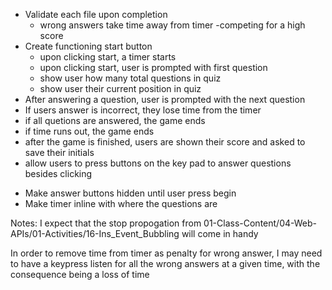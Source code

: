<!-- - Create index.html -->
<!-- - Create style.css -->
<!-- - Create script.js -->

- Validate each file upon completion
  <!-- - Explain the rules to user -->
    <!-- - number of questions -->
  - wrong answers take time away from timer
    -competing for a high score
- Create functioning start button
  - upon clicking start, a timer starts
    <!-- - Have timer visible and actively counting down -->
  - upon clicking start, user is prompted with first question
  - show user how many total questions in quiz
  - show user their current position in quiz
- After answering a question, user is prompted with the next question
- If users answer is incorrect, they lose time from the timer
- if all quetions are answered, the game ends
- if time runs out, the game ends
- after the game is finished, users are shown their score and asked to save their initials
- allow users to press buttons on the key pad to answer questions besides clicking
<!-- - Have text in buttons be centered -->
- Make answer buttons hidden until user press begin
- Make timer inline with where the questions are
<!-- - Make timer not beign until start is clicked -->

Notes: I expect that the stop propogation from 01-Class-Content/04-Web-APIs/01-Activities/16-Ins_Event_Bubbling will come in handy

In order to remove time from timer as penalty for wrong answer, I may need to have a keypress listen for all the wrong answers at a given time, with the consequence being a loss of time
